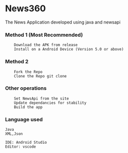 # News360

The News Application developed using java and newsapi

### Method 1 (Most Recommended)
        Download the APK from release
        Install on a Android Device (Version 5.0 or above)
        
### Method 2
        Fork the Repo
        Clone the Repo git clone 
        
### Other operations      
        Set NewsApi from the site
        Update dependancies for stability
        Build the app
        
### Language used
    Java
    XML,Json
    
    IDE: Android Studio 
    Editor: vscode
   
